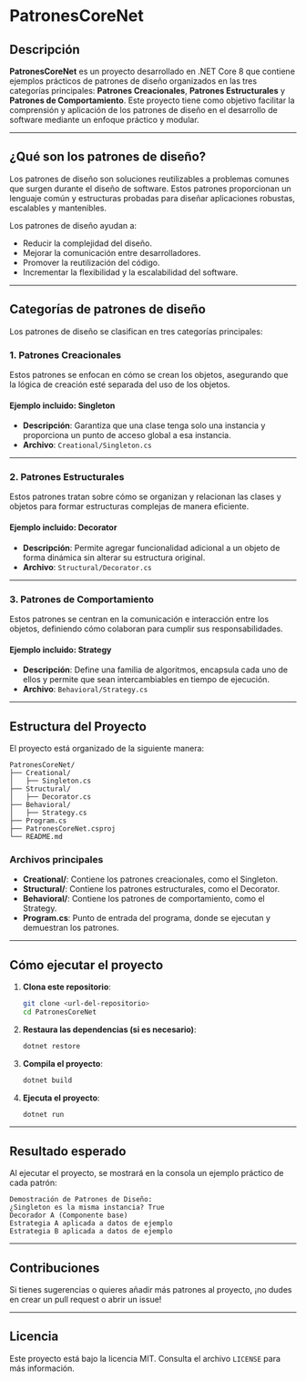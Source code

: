 
# PatronesCoreNet

## Descripción

**PatronesCoreNet** es un proyecto desarrollado en .NET Core 8 que contiene ejemplos prácticos de patrones de diseño organizados en las tres categorías principales: **Patrones Creacionales**, **Patrones Estructurales** y **Patrones de Comportamiento**. Este proyecto tiene como objetivo facilitar la comprensión y aplicación de los patrones de diseño en el desarrollo de software mediante un enfoque práctico y modular.

---

## ¿Qué son los patrones de diseño?

Los patrones de diseño son soluciones reutilizables a problemas comunes que surgen durante el diseño de software. Estos patrones proporcionan un lenguaje común y estructuras probadas para diseñar aplicaciones robustas, escalables y mantenibles.

Los patrones de diseño ayudan a:
- Reducir la complejidad del diseño.
- Mejorar la comunicación entre desarrolladores.
- Promover la reutilización del código.
- Incrementar la flexibilidad y la escalabilidad del software.

---

## Categorías de patrones de diseño

Los patrones de diseño se clasifican en tres categorías principales:

### 1. **Patrones Creacionales**
Estos patrones se enfocan en cómo se crean los objetos, asegurando que la lógica de creación esté separada del uso de los objetos.

#### Ejemplo incluido: **Singleton**
- **Descripción**: Garantiza que una clase tenga solo una instancia y proporciona un punto de acceso global a esa instancia.
- **Archivo**: `Creational/Singleton.cs`

---

### 2. **Patrones Estructurales**
Estos patrones tratan sobre cómo se organizan y relacionan las clases y objetos para formar estructuras complejas de manera eficiente.

#### Ejemplo incluido: **Decorator**
- **Descripción**: Permite agregar funcionalidad adicional a un objeto de forma dinámica sin alterar su estructura original.
- **Archivo**: `Structural/Decorator.cs`

---

### 3. **Patrones de Comportamiento**
Estos patrones se centran en la comunicación e interacción entre los objetos, definiendo cómo colaboran para cumplir sus responsabilidades.

#### Ejemplo incluido: **Strategy**
- **Descripción**: Define una familia de algoritmos, encapsula cada uno de ellos y permite que sean intercambiables en tiempo de ejecución.
- **Archivo**: `Behavioral/Strategy.cs`

---

## Estructura del Proyecto

El proyecto está organizado de la siguiente manera:

```
PatronesCoreNet/
├── Creational/
│   ├── Singleton.cs
├── Structural/
│   ├── Decorator.cs
├── Behavioral/
│   ├── Strategy.cs
├── Program.cs
├── PatronesCoreNet.csproj
└── README.md
```

### Archivos principales
- **Creational/**: Contiene los patrones creacionales, como el Singleton.
- **Structural/**: Contiene los patrones estructurales, como el Decorator.
- **Behavioral/**: Contiene los patrones de comportamiento, como el Strategy.
- **Program.cs**: Punto de entrada del programa, donde se ejecutan y demuestran los patrones.

---

## Cómo ejecutar el proyecto

1. **Clona este repositorio**:
   ```bash
   git clone <url-del-repositorio>
   cd PatronesCoreNet
   ```

2. **Restaura las dependencias (si es necesario)**:
   ```bash
   dotnet restore
   ```

3. **Compila el proyecto**:
   ```bash
   dotnet build
   ```

4. **Ejecuta el proyecto**:
   ```bash
   dotnet run
   ```

---

## Resultado esperado

Al ejecutar el proyecto, se mostrará en la consola un ejemplo práctico de cada patrón:

```plaintext
Demostración de Patrones de Diseño:
¿Singleton es la misma instancia? True
Decorador A (Componente base)
Estrategia A aplicada a datos de ejemplo
Estrategia B aplicada a datos de ejemplo
```

---

## Contribuciones

Si tienes sugerencias o quieres añadir más patrones al proyecto, ¡no dudes en crear un pull request o abrir un issue!

---

## Licencia

Este proyecto está bajo la licencia MIT. Consulta el archivo `LICENSE` para más información.

